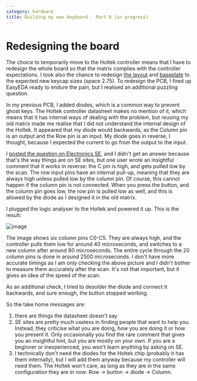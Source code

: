 ```yaml
---
category: hardware
title: Building my own keyboard - Part 8 (in progress)
---
```


# Redesigning the board

The choice to temporarily move to the Holtek controller means that I have to
redesign the whole board so that the matrix complies with the controller expectations.
I took also the chance to redesign [the layout](https://github.com/stefanoborini/keymine/tree/master/layouts/v0.4)
and
[baseplate](https://github.com/stefanoborini/keymine/tree/master/baseplates/v0.4)
to the expected new keycap sizes (space 2.75). To redesign the PCB, I fired up
EasyEDA ready to endure the pain, but I realised an additional puzzling question.

In my previous PCB, I added diodes, which is a common way to prevent ghost keys.
The Holtek controller datasheet makes no mention of it, which means that it
has internal ways of dealing with the problem, but reusing my old matrix made me realise
that I did not understand the internal design of the Holtek. It appeared that my diode
would backwards, as the Column pin is an output and the Row pin is an input. My diode 
goes in reverse, I thought, because I expected the current to go from the output to the input.

I [posted the question on Electronics SE](
https://electronics.stackexchange.com/questions/474075/holtek-keyboard-controller-working-with-reversed-diode), 
and I didn't get an answer because that's the way
things are on SE sites, but one user wrote an insightful comment that it works in reverse:
the C pin is high, and gets pulled low by the scan. The row input pins have an internal pull-up, meaning
that they are always high unless pulled low by the column pin. Of course, this cannot happen if the
column pin is not connected. When you press the button, and the column pin goes low, the row pin is pulled low
as well, and this is allowed by the diode as I designed it in the old matrix. 

I plugged the logic analyser to the Holtek and powered it up. This is the result:

![image](https://raw.githubusercontent.com/stefanoborini/keymine/master/pics/holtek-scan.png)

The image shows six column pins C0-C5. They are always high, and the controller
pulls them low for around 40 microseconds, and switches to a new column after
around 80 microseconds. The entire cycle through the 20 column pins is done in
around 2500 microseconds. I don't have more accurate timings as I am only
checking the above picture and I didn't bother to measure them accurately after
the scan. It's not that important, but it gives an idea of the speed of the scan.

As an additional check, I tried to desolder the diode and connect it backwards, and
sure enough, the button stopped working.

So the take home messages are:

1. there are things the datasheet doesn't say
2. SE sites are pretty much useless in finding people that want to help you.
   Instead, they criticise what you are doing, how you are doing it or how you
   present it.  Only occasionally you find the rare comment that gives you an
   insightful hint, but you are mostly on your own. If you are a beginner or
   inexperienced, you won't learn anything by asking on SE.
3. I technically don't need the diodes for the Holtek chip (probably it has them internally), 
   but I will add them anyway because my controller will need them. The Holtek won't care, as 
   long as they are in the same configuration they are in now: Row -> button -> diode -> Column.


